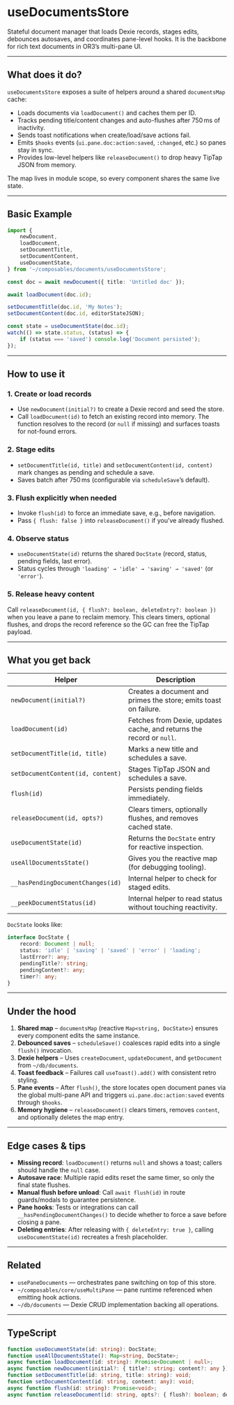 # useDocumentsStore

Stateful document manager that loads Dexie records, stages edits, debounces autosaves, and coordinates pane-level hooks. It is the backbone for rich text documents in OR3’s multi-pane UI.

---

## What does it do?

`useDocumentsStore` exposes a suite of helpers around a shared `documentsMap` cache:

-   Loads documents via `loadDocument()` and caches them per ID.
-   Tracks pending title/content changes and auto-flushes after 750 ms of inactivity.
-   Sends toast notifications when create/load/save actions fail.
-   Emits `$hooks` events (`ui.pane.doc:action:saved`, `:changed`, etc.) so panes stay in sync.
-   Provides low-level helpers like `releaseDocument()` to drop heavy TipTap JSON from memory.

The map lives in module scope, so every component shares the same live state.

---

## Basic Example

```ts
import {
    newDocument,
    loadDocument,
    setDocumentTitle,
    setDocumentContent,
    useDocumentState,
} from '~/composables/documents/useDocumentsStore';

const doc = await newDocument({ title: 'Untitled doc' });

await loadDocument(doc.id);

setDocumentTitle(doc.id, 'My Notes');
setDocumentContent(doc.id, editorStateJSON);

const state = useDocumentState(doc.id);
watch(() => state.status, (status) => {
    if (status === 'saved') console.log('Document persisted');
});
```

---

## How to use it

### 1. Create or load records

-   Use `newDocument(initial?)` to create a Dexie record and seed the store.
-   Call `loadDocument(id)` to fetch an existing record into memory. The function resolves to the record (or `null` if missing) and surfaces toasts for not-found errors.

### 2. Stage edits

-   `setDocumentTitle(id, title)` and `setDocumentContent(id, content)` mark changes as pending and schedule a save.
-   Saves batch after 750 ms (configurable via `scheduleSave`’s default).

### 3. Flush explicitly when needed

-   Invoke `flush(id)` to force an immediate save, e.g., before navigation.
-   Pass `{ flush: false }` into `releaseDocument()` if you’ve already flushed.

### 4. Observe status

-   `useDocumentState(id)` returns the shared `DocState` (record, status, pending fields, last error).
-   Status cycles through `'loading' → 'idle' → 'saving' → 'saved'` (or `'error'`).

### 5. Release heavy content

Call `releaseDocument(id, { flush?: boolean, deleteEntry?: boolean })` when you leave a pane to reclaim memory. This clears timers, optional flushes, and drops the record reference so the GC can free the TipTap payload.

---

## What you get back

| Helper | Description |
| --- | --- |
| `newDocument(initial?)` | Creates a document and primes the store; emits toast on failure. |
| `loadDocument(id)` | Fetches from Dexie, updates cache, and returns the record or `null`. |
| `setDocumentTitle(id, title)` | Marks a new title and schedules a save. |
| `setDocumentContent(id, content)` | Stages TipTap JSON and schedules a save. |
| `flush(id)` | Persists pending fields immediately. |
| `releaseDocument(id, opts?)` | Clears timers, optionally flushes, and removes cached state. |
| `useDocumentState(id)` | Returns the `DocState` entry for reactive inspection. |
| `useAllDocumentsState()` | Gives you the reactive map (for debugging tooling). |
| `__hasPendingDocumentChanges(id)` | Internal helper to check for staged edits. |
| `__peekDocumentStatus(id)` | Internal helper to read status without touching reactivity. |

`DocState` looks like:

```ts
interface DocState {
    record: Document | null;
    status: 'idle' | 'saving' | 'saved' | 'error' | 'loading';
    lastError?: any;
    pendingTitle?: string;
    pendingContent?: any;
    timer?: any;
}
```

---

## Under the hood

1. **Shared map** – `documentsMap` (reactive `Map<string, DocState>`) ensures every component edits the same instance.
2. **Debounced saves** – `scheduleSave()` coalesces rapid edits into a single `flush()` invocation.
3. **Dexie helpers** – Uses `createDocument`, `updateDocument`, and `getDocument` from `~/db/documents`.
4. **Toast feedback** – Failures call `useToast().add()` with consistent retro styling.
5. **Pane events** – After `flush()`, the store locates open document panes via the global multi-pane API and triggers `ui.pane.doc:action:saved` events through `$hooks`.
6. **Memory hygiene** – `releaseDocument()` clears timers, removes `content`, and optionally deletes the map entry.

---

## Edge cases & tips

-   **Missing record**: `loadDocument()` returns `null` and shows a toast; callers should handle the `null` case.
-   **Autosave race**: Multiple rapid edits reset the same timer, so only the final state flushes.
-   **Manual flush before unload**: Call `await flush(id)` in route guards/modals to guarantee persistence.
-   **Pane hooks**: Tests or integrations can call `__hasPendingDocumentChanges()` to decide whether to force a save before closing a pane.
-   **Deleting entries**: After releasing with `{ deleteEntry: true }`, calling `useDocumentState(id)` recreates a fresh placeholder.

---

## Related

-   `usePaneDocuments` — orchestrates pane switching on top of this store.
-   `~/composables/core/useMultiPane` — pane runtime referenced when emitting hook actions.
-   `~/db/documents` — Dexie CRUD implementation backing all operations.

---

## TypeScript

```ts
function useDocumentState(id: string): DocState;
function useAllDocumentsState(): Map<string, DocState>;
async function loadDocument(id: string): Promise<Document | null>;
async function newDocument(initial?: { title?: string; content?: any }): Promise<Document>;
function setDocumentTitle(id: string, title: string): void;
function setDocumentContent(id: string, content: any): void;
async function flush(id: string): Promise<void>;
async function releaseDocument(id: string, opts?: { flush?: boolean; deleteEntry?: boolean }): Promise<void>;
```
